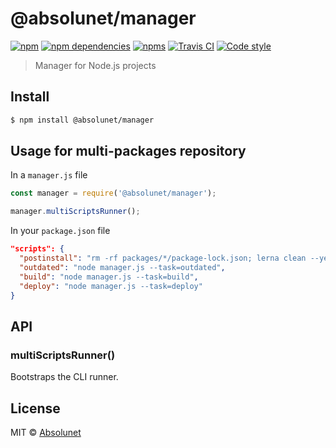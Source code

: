 # @absolunet/manager

[![npm](https://img.shields.io/npm/v/@absolunet/manager.svg)](https://www.npmjs.com/package/@absolunet/manager)
[![npm dependencies](https://david-dm.org/absolunet/node-manager/status.svg)](https://david-dm.org/absolunet/node-manager)
[![npms](https://badges.npms.io/%40absolunet%2Fmanager.svg)](https://npms.io/search?q=%40absolunet%2Fmanager)
[![Travis CI](https://api.travis-ci.org/absolunet/node-manager.svg?branch=master)](https://travis-ci.org/absolunet/node-manager/builds)
[![Code style](https://img.shields.io/badge/code_style-@absolunet/node-659d32.svg)](https://github.com/absolunet/eslint-config)

> Manager for Node.js projects


## Install

```sh
$ npm install @absolunet/manager
```


## Usage for multi-packages repository

In a `manager.js` file
```js
const manager = require('@absolunet/manager');

manager.multiScriptsRunner();
```

In your `package.json` file
```json
"scripts": {
  "postinstall": "rm -rf packages/*/package-lock.json; lerna clean --yes; lerna bootstrap --no-ci",
  "outdated": "node manager.js --task=outdated",
  "build": "node manager.js --task=build",
  "deploy": "node manager.js --task=deploy"
}
```


## API

### multiScriptsRunner()

Bootstraps the CLI runner.




## License

MIT © [Absolunet](https://absolunet.com)
